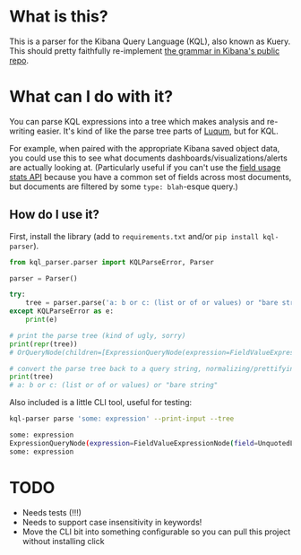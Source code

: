 # What is this?

This is a parser for the Kibana Query Language (KQL), also known as Kuery.
This should pretty faithfully re-implement
[the grammar in Kibana's public repo](https://github.com/elastic/kibana/blob/153f65990ee614677a9c3b2beda634219b6eeee8/packages/kbn-es-query/grammar/grammar.peggy).

# What can I do with it?

You can parse KQL expressions into a tree which makes analysis and re-writing easier. It's kind of like the parse tree parts of [Luqum](https://github.com/jurismarches/luqum), but for KQL.

For example, when paired with the appropriate Kibana saved object data, you could use this to see what documents dashboards/visualizations/alerts are actually looking at.
(Particularly useful if you can't use the [field usage stats API](https://www.elastic.co/guide/en/elasticsearch/reference/current/field-usage-stats.html)
because you have a common set of fields across most documents, but documents are filtered by some `type: blah`-esque query.)

## How do I use it?

First, install the library (add to `requirements.txt` and/or `pip install kql-parser`).

```python
from kql_parser.parser import KQLParseError, Parser

parser = Parser()

try:
    tree = parser.parse('a: b or c: (list or of or values) or "bare string"')
except KQLParseError as e:
    print(e)

# print the parse tree (kind of ugly, sorry)
print(repr(tree))
# OrQueryNode(children=[ExpressionQueryNode(expression=FieldValueExpressionNode(field=UnquotedLiteralNode(value='a'), value=UnquotedLiteralNode(value='b'))), ExpressionQueryNode(expression=FieldValueExpressionNode(field=UnquotedLiteralNode(value='c'), value=ListOfValuesNode(operator='or', children=[UnquotedLiteralNode(value='list'), UnquotedLiteralNode(value='of'), UnquotedLiteralNode(value='values')]))), ExpressionQueryNode(expression=ValueExpressionNode(value=QuotedLiteralNode(value='bare string')))])

# convert the parse tree back to a query string, normalizing/prettifying it
print(tree)
# a: b or c: (list or of or values) or "bare string"
```

Also included is a little CLI tool, useful for testing:

```bash
kql-parser parse 'some: expression' --print-input --tree

some: expression
ExpressionQueryNode(expression=FieldValueExpressionNode(field=UnquotedLiteralNode(value='some'), value=UnquotedLiteralNode(value='expression')))
some: expression
```

# TODO
* Needs tests (!!!)
* Needs to support case insensitivity in keywords!
* Move the CLI bit into something configurable so you can pull this project without installing click
